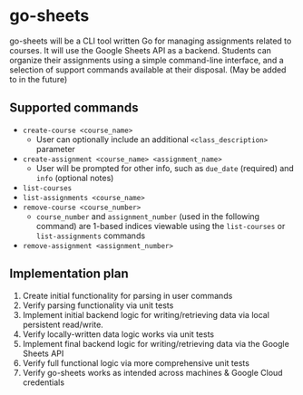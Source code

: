 # go-sheets
go-sheets will be a CLI tool written Go for managing assignments related to courses. It will use the Google Sheets API as a backend. Students can organize their assignments using a simple command-line interface, and a selection of support commands available at their disposal. (May be added to in the future)

## Supported commands
- `create-course <course_name>`
    - User can optionally include an additional `<class_description>` parameter 
- `create-assignment <course_name> <assignment_name>` 
    - User will be prompted for other info, such as `due_date` (required) and `info` (optional notes)
- `list-courses` 
- `list-assignments <course_name>`
- `remove-course <course_number>`
    - `course_number` and `assignment_number` (used in the following command) are 1-based indices viewable using the `list-courses` or `list-assignments` commands
- `remove-assignment <assignment_number>`

## Implementation plan
1. Create initial functionality for parsing in user commands 
2. Verify parsing functionality via unit tests
3. Implement initial backend logic for writing/retrieving data via local persistent read/write. 
4. Verify locally-written data logic works via unit tests
4. Implement final backend logic for writing/retrieving data via the Google Sheets API 
5. Verify full functional logic via more comprehensive unit tests
6. Verify go-sheets works as intended across machines & Google Cloud credentials 
